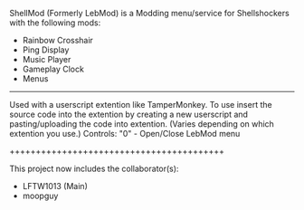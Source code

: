 ShellMod (Formerly LebMod) is a Modding menu/service for Shellshockers with the following mods:
- Rainbow Crosshair
- Ping Display
- Music Player
- Gameplay Clock
- Menus
--------------------------------
  Used with a userscript extention like TamperMonkey. To use insert the source code into the extention by creating a new userscript and pasting/uploading the code into extention. (Varies depending on which extention you use.) Controls:
"0" - Open/Close LebMod menu

+++++++++++++++++++++++++++++++++++++++++

This project now includes the collaborator(s):
- LFTW1013 (Main)
- moopguy
